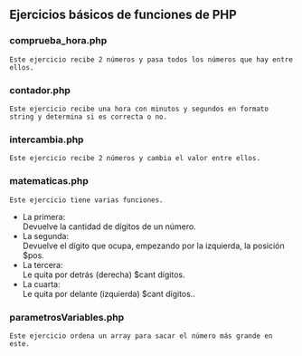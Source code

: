 ## Ejercicios básicos de funciones de PHP
### comprueba_hora.php
    Este ejercicio recibe 2 números y pasa todos los números que hay entre ellos.
### contador.php
    Este ejercicio recibe una hora con minutos y segundos en formato string y determina si es correcta o no.
### intercambia.php
    Este ejercicio recibe 2 números y cambia el valor entre ellos.
### matematicas.php
    Este ejercicio tiene varias funciones.
- La primera:   
    Devuelve la cantidad de dígitos de un número.
- La segunda:   
    Devuelve el dígito que ocupa, empezando por la
    izquierda, la posición $pos.
- La tercera:   
    Le quita por detrás (derecha) $cant dígitos.
- La cuarta:   
    Le quita por delante (izquierda) $cant dígitos..  
### parametrosVariables.php
    Este ejercicio ordena un array para sacar el número más grande en este.
